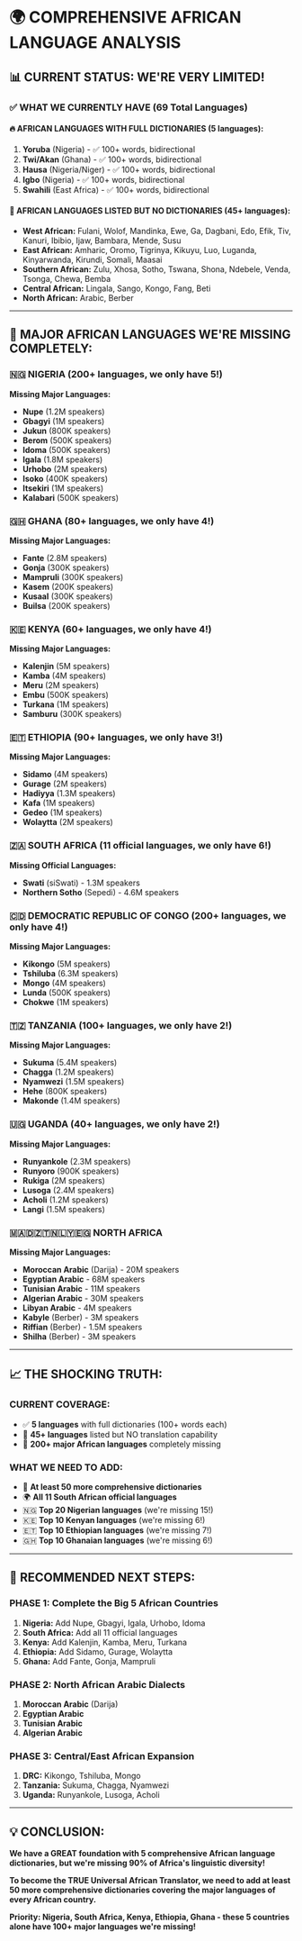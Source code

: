 # 🌍 COMPREHENSIVE AFRICAN LANGUAGE ANALYSIS

## 📊 **CURRENT STATUS: WE'RE VERY LIMITED!**

### ✅ **WHAT WE CURRENTLY HAVE (69 Total Languages)**

#### 🔥 **AFRICAN LANGUAGES WITH FULL DICTIONARIES (5 languages):**
1. **Yoruba** (Nigeria) - ✅ 100+ words, bidirectional
2. **Twi/Akan** (Ghana) - ✅ 100+ words, bidirectional  
3. **Hausa** (Nigeria/Niger) - ✅ 100+ words, bidirectional
4. **Igbo** (Nigeria) - ✅ 100+ words, bidirectional
5. **Swahili** (East Africa) - ✅ 100+ words, bidirectional

#### 📝 **AFRICAN LANGUAGES LISTED BUT NO DICTIONARIES (45+ languages):**
- **West African:** Fulani, Wolof, Mandinka, Ewe, Ga, Dagbani, Edo, Efik, Tiv, Kanuri, Ibibio, Ijaw, Bambara, Mende, Susu
- **East African:** Amharic, Oromo, Tigrinya, Kikuyu, Luo, Luganda, Kinyarwanda, Kirundi, Somali, Maasai
- **Southern African:** Zulu, Xhosa, Sotho, Tswana, Shona, Ndebele, Venda, Tsonga, Chewa, Bemba
- **Central African:** Lingala, Sango, Kongo, Fang, Beti
- **North African:** Arabic, Berber

---

## 🚨 **MAJOR AFRICAN LANGUAGES WE'RE MISSING COMPLETELY:**

### **🇳🇬 NIGERIA (200+ languages, we only have 5!)**
**Missing Major Languages:**
- **Nupe** (1.2M speakers)
- **Gbagyi** (1M speakers) 
- **Jukun** (800K speakers)
- **Berom** (500K speakers)
- **Idoma** (500K speakers)
- **Igala** (1.8M speakers)
- **Urhobo** (2M speakers)
- **Isoko** (400K speakers)
- **Itsekiri** (1M speakers)
- **Kalabari** (500K speakers)

### **🇬🇭 GHANA (80+ languages, we only have 4!)**
**Missing Major Languages:**
- **Fante** (2.8M speakers)
- **Gonja** (300K speakers)
- **Mampruli** (300K speakers)
- **Kasem** (200K speakers)
- **Kusaal** (300K speakers)
- **Builsa** (200K speakers)

### **🇰🇪 KENYA (60+ languages, we only have 4!)**
**Missing Major Languages:**
- **Kalenjin** (5M speakers)
- **Kamba** (4M speakers)
- **Meru** (2M speakers)
- **Embu** (500K speakers)
- **Turkana** (1M speakers)
- **Samburu** (300K speakers)

### **🇪🇹 ETHIOPIA (90+ languages, we only have 3!)**
**Missing Major Languages:**
- **Sidamo** (4M speakers)
- **Gurage** (2M speakers)
- **Hadiyya** (1.3M speakers)
- **Kafa** (1M speakers)
- **Gedeo** (1M speakers)
- **Wolaytta** (2M speakers)

### **🇿🇦 SOUTH AFRICA (11 official languages, we only have 6!)**
**Missing Official Languages:**
- **Swati** (siSwati) - 1.3M speakers
- **Northern Sotho** (Sepedi) - 4.6M speakers

### **🇨🇩 DEMOCRATIC REPUBLIC OF CONGO (200+ languages, we only have 4!)**
**Missing Major Languages:**
- **Kikongo** (5M speakers)
- **Tshiluba** (6.3M speakers)
- **Mongo** (4M speakers)
- **Lunda** (500K speakers)
- **Chokwe** (1M speakers)

### **🇹🇿 TANZANIA (100+ languages, we only have 2!)**
**Missing Major Languages:**
- **Sukuma** (5.4M speakers)
- **Chagga** (1.2M speakers)
- **Nyamwezi** (1.5M speakers)
- **Hehe** (800K speakers)
- **Makonde** (1.4M speakers)

### **🇺🇬 UGANDA (40+ languages, we only have 2!)**
**Missing Major Languages:**
- **Runyankole** (2.3M speakers)
- **Runyoro** (900K speakers)
- **Rukiga** (2M speakers)
- **Lusoga** (2.4M speakers)
- **Acholi** (1.2M speakers)
- **Langi** (1.5M speakers)

### **🇲🇦🇩🇿🇹🇳🇱🇾🇪🇬 NORTH AFRICA**
**Missing Major Languages:**
- **Moroccan Arabic** (Darija) - 20M speakers
- **Egyptian Arabic** - 68M speakers
- **Tunisian Arabic** - 11M speakers
- **Algerian Arabic** - 30M speakers
- **Libyan Arabic** - 4M speakers
- **Kabyle** (Berber) - 3M speakers
- **Riffian** (Berber) - 1.5M speakers
- **Shilha** (Berber) - 3M speakers

---

## 📈 **THE SHOCKING TRUTH:**

### **CURRENT COVERAGE:**
- ✅ **5 languages** with full dictionaries (100+ words each)
- 📝 **45+ languages** listed but NO translation capability
- 🚫 **200+ major African languages** completely missing

### **WHAT WE NEED TO ADD:**
- 🎯 **At least 50 more comprehensive dictionaries**
- 🌍 **All 11 South African official languages**
- 🇳🇬 **Top 20 Nigerian languages** (we're missing 15!)
- 🇰🇪 **Top 10 Kenyan languages** (we're missing 6!)
- 🇪🇹 **Top 10 Ethiopian languages** (we're missing 7!)
- 🇬🇭 **Top 10 Ghanaian languages** (we're missing 6!)

---

## 🚀 **RECOMMENDED NEXT STEPS:**

### **PHASE 1: Complete the Big 5 African Countries**
1. **Nigeria:** Add Nupe, Gbagyi, Igala, Urhobo, Idoma
2. **South Africa:** Add all 11 official languages
3. **Kenya:** Add Kalenjin, Kamba, Meru, Turkana
4. **Ethiopia:** Add Sidamo, Gurage, Wolaytta
5. **Ghana:** Add Fante, Gonja, Mampruli

### **PHASE 2: North African Arabic Dialects**
1. **Moroccan Arabic** (Darija)
2. **Egyptian Arabic**
3. **Tunisian Arabic**
4. **Algerian Arabic**

### **PHASE 3: Central/East African Expansion**
1. **DRC:** Kikongo, Tshiluba, Mongo
2. **Tanzania:** Sukuma, Chagga, Nyamwezi
3. **Uganda:** Runyankole, Lusoga, Acholi

---

## 💡 **CONCLUSION:**

**We have a GREAT foundation with 5 comprehensive African language dictionaries, but we're missing 90% of Africa's linguistic diversity!**

**To become the TRUE Universal African Translator, we need to add at least 50 more comprehensive dictionaries covering the major languages of every African country.**

**Priority: Nigeria, South Africa, Kenya, Ethiopia, Ghana - these 5 countries alone have 100+ major languages we're missing!**
